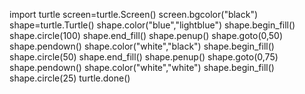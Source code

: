 import turtle
screen=turtle.Screen()
screen.bgcolor("black")
shape=turtle.Turtle()
shape.color("blue","lightblue")
shape.begin_fill()
shape.circle(100)
shape.end_fill()
shape.penup()
shape.goto(0,50)
shape.pendown()
shape.color("white","black")
shape.begin_fill()
shape.circle(50)
shape.end_fill()
shape.penup()
shape.goto(0,75)
shape.pendown()
shape.color("white","white")
shape.begin_fill()
shape.circle(25)
turtle.done()
